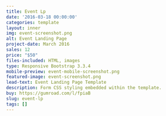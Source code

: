 ```yaml
---
title: Event Lp
date: '2016-03-18 00:00:00'
categories: template
layout: inner
img: event-screenshot.png
alt: Event Landing Page
project-date: March 2016
sales: 12
price: "$50"
files-included: HTML, images
type: Responsive Bootstrap 3.3.4
mobile-preview: event-mobile-screenshot.png
featured-image: event-screenshot.png
lead-text: Event Landing Page Template
description: Form CSS styling embedded within the template.
buy: https://gumroad.com/l/fpiaB
slug: event-lp
tags: []
---
```


